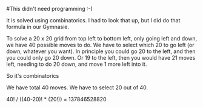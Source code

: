 #This didn't need programming :-)

It is solved using combinatorics. I had to look that up, but I did do that formula in our Gymnasie.

To solve a 20 x 20 grid from top left to bottom left, only going left and down, we have 40 possible moves to do. 
We have to select which 20 to go left (or down, whatever you want).
In principle you could go 20 to the left, and then you could only go 20 down.
Or 19 to the left, then you would have 21 moves left, needing to do 20 down, and move 1 more left into it.

So it's combinatorics

We have total 40 moves.
We have to select 20 out of 40.

40! / ((40-20)! * (20!)) = 137846528820
